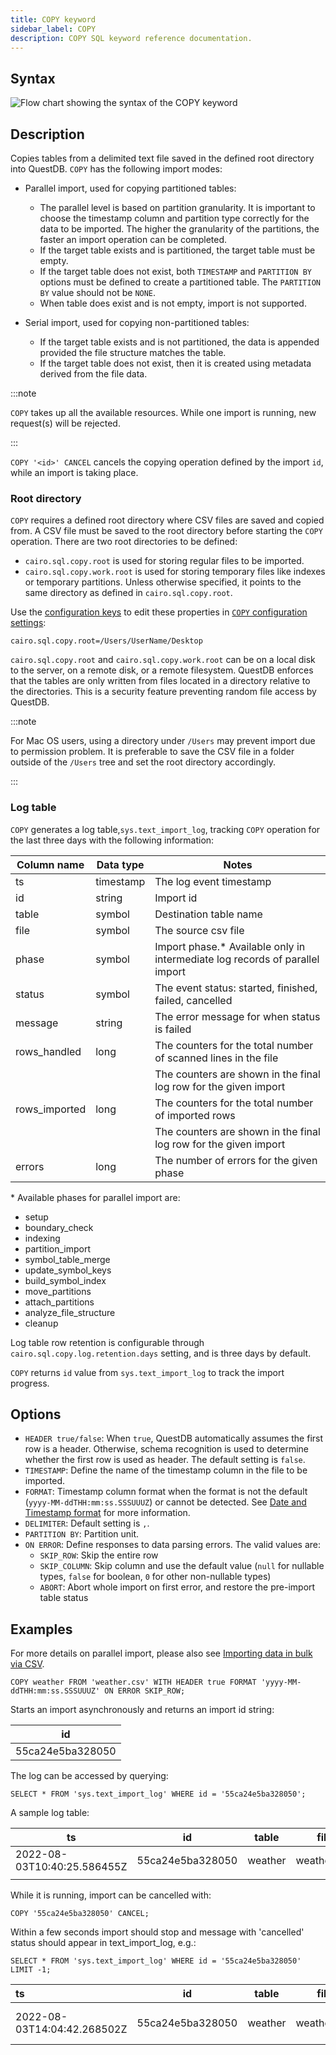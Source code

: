 ```yaml
---
title: COPY keyword
sidebar_label: COPY
description: COPY SQL keyword reference documentation.
---
```


## Syntax

![Flow chart showing the syntax of the COPY keyword](/img/docs/diagrams/copy.svg)

## Description

Copies tables from a delimited text file saved in the defined root directory into QuestDB. `COPY` has the following import modes:

- Parallel import, used for copying partitioned tables:
  
  - The parallel level is based on partition granularity. It is important to choose the timestamp column and partition type correctly for the data to be imported. The higher the granularity of the partitions, the faster an import operation can be completed. 
  - If the target table exists and is partitioned, the target table must be empty.
  - If the target table does not exist, both `TIMESTAMP` and `PARTITION BY` options must be defined to create a partitioned table. The `PARTITION BY` value should not be `NONE`.
  - When table does exist and is not empty, import is not supported.

- Serial import, used for copying non-partitioned tables:

  - If the target table exists and is not partitioned, the data is appended provided the file structure matches the table.
  - If the target table does not exist, then it is created using metadata derived
  from the file data.

:::note

 `COPY` takes up all the available resources. While one import is running, new request(s) will be rejected.

:::

`COPY '<id>' CANCEL` cancels the copying operation defined by the import `id`, while an import is taking place. 

### Root directory

`COPY` requires a defined root directory where CSV files are saved and copied from. A CSV file must be saved to the root directory before starting the `COPY` operation. There are two root directories to be defined:

- `cairo.sql.copy.root` is used for storing regular files to be imported.
- `cairo.sql.copy.work.root` is used for storing temporary files like indexes or temporary partitions. Unless otherwise specified, it points to the same directory as defined in `cairo.sql.copy.root`.

Use the [configuration keys](/docs/reference/configuration) to edit these properties in [`COPY` configuration settings](/docs/reference/configuration#bulk-csv-import):

```shell title="Example"
cairo.sql.copy.root=/Users/UserName/Desktop
```

`cairo.sql.copy.root` and `cairo.sql.copy.work.root` can be on a local disk to the server, on a remote disk, or
a remote filesystem. QuestDB enforces that the tables are only written from
files located in a directory relative to the directories. This is a
security feature preventing random file access by QuestDB.

:::note

For Mac OS users, using a directory under `/Users` may prevent import due to permission problem. It is preferable to save the CSV file in a folder outside of the `/Users` tree and set the root directory accordingly.

:::

### Log table

`COPY` generates a log table,`sys.text_import_log`, tracking `COPY` operation for the last three days with the following information:

| Column name   | Data type | Notes                                                           |
|---------------|-----------|-----------------------------------------------------------------|
| ts            | timestamp | The log event timestamp                                         |
| id            | string    | Import id                                                       |
| table         | symbol    | Destination table name                                          |
| file          | symbol    | The source csv file                                             |
| phase         | symbol    | Import phase.* Available only in intermediate log records of parallel import               |
| status        | symbol    | The event status: started, finished, failed, cancelled          |
| message       | string    | The error message for when status is failed                     |
| rows_handled  | long      | The counters for the total number of scanned lines in the file  |
|               |           | The counters are shown in the final log row for the given import|
| rows_imported | long      | The counters for the total number of imported rows              |
|               |           | The counters are shown in the final log row for the given import|
| errors        | long      | The number of errors for the given phase                        |

\* Available phases for parallel import are:

- setup
- boundary_check
- indexing
- partition_import
- symbol_table_merge
- update_symbol_keys
- build_symbol_index
- move_partitions
- attach_partitions
- analyze_file_structure
- cleanup

Log table row retention is configurable through `cairo.sql.copy.log.retention.days` setting, and is three days by default.

`COPY` returns `id` value from `sys.text_import_log` to track the import progress.

## Options

- `HEADER true/false`: When `true`, QuestDB automatically assumes the first row is a
  header. Otherwise, schema recognition is used to determine whether the first row is used as header. The default setting is `false`.
- `TIMESTAMP`: Define the name of the timestamp column in the file to be imported.
- `FORMAT`: Timestamp column format when the format is not the default (`yyyy-MM-ddTHH:mm:ss.SSSUUUZ`) or cannot be detected. See [Date and Timestamp format](/docs/reference/function/date-time/#date-and-timestamp-format) for more information.
- `DELIMITER`: Default setting is `,`.
- `PARTITION BY`: Partition unit.
- `ON ERROR`: Define responses to data parsing errors. The valid values are:
    - `SKIP_ROW`: Skip the entire row
    - `SKIP_COLUMN`: Skip column and use the default value (`null` for nullable types, `false` for boolean, `0` for other non-nullable types)
    - `ABORT`: Abort whole import on first error, and restore the pre-import table status

## Examples

For more details on parallel import, please also see [Importing data in bulk via CSV](/docs/guides/importing-data/).


```questdb-sql title="COPY"
COPY weather FROM 'weather.csv' WITH HEADER true FORMAT 'yyyy-MM-ddTHH:mm:ss.SSSUUUZ' ON ERROR SKIP_ROW;
```

Starts an import asynchronously and returns an import id string:

|  id       |
|-----------------|
|55ca24e5ba328050 |


The log can be accessed by querying:

```questdb-sql
SELECT * FROM 'sys.text_import_log' WHERE id = '55ca24e5ba328050';
```
A sample log table:

|   ts                           |   id                |   table  |   file         |   phase  |   status   |   message  |   rows_handled  |   rows_imported  |   errors  |
|--------------------------------|---------------------|----------|----------------|----------|------------|------------|-----------------|------------------|-----------|
|   2022-08-03T10:40:25.586455Z  |   55ca24e5ba328050  |  weather |   weather.csv  |          |   started  |            |                 |                  |   0       |
|                                |                     |          |                |          |            |            |                 |                  |           |


While it is running, import can be cancelled with:

```questdb-sql
COPY '55ca24e5ba328050' CANCEL;
```

Within a few seconds import should stop and message with 'cancelled' status should appear in text_import_log, e.g.:

```questdb-sql
SELECT * FROM 'sys.text_import_log' WHERE id = '55ca24e5ba328050' LIMIT -1;
``` 

| ts                          | id               | table   | file        | phase | status    | message                                                    | rows_handled | rows_imported | errors |
|:----------------------------|------------------|---------|-------------|-------|-----------|------------------------------------------------------------|--------------|---------------|--------|
| 2022-08-03T14:04:42.268502Z | 55ca24e5ba328050 | weather | weather.csv | null  | cancelled | import cancelled [phase=partition_import, msg=`Cancelled`] | 0            | 0             | 0      |